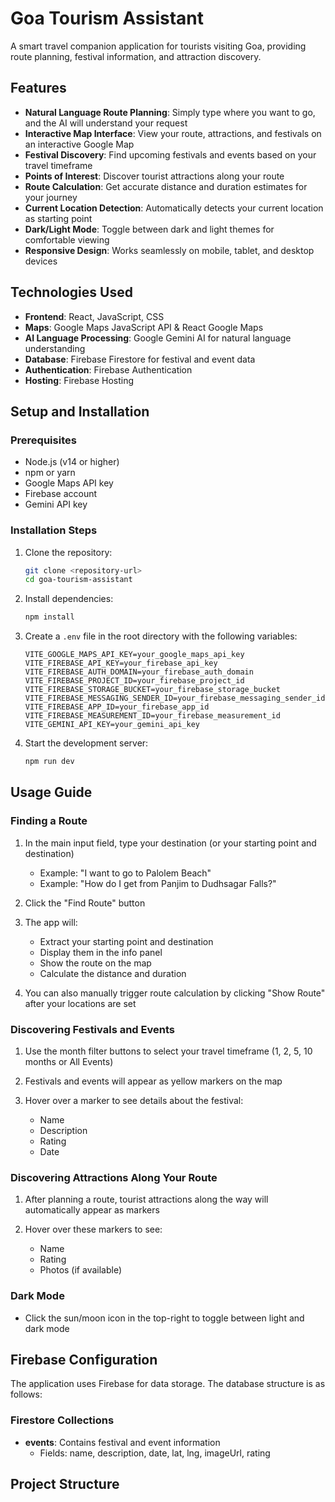 # Goa Tourism Assistant

A smart travel companion application for tourists visiting Goa, providing route planning, festival information, and attraction discovery.

## Features

- **Natural Language Route Planning**: Simply type where you want to go, and the AI will understand your request
- **Interactive Map Interface**: View your route, attractions, and festivals on an interactive Google Map
- **Festival Discovery**: Find upcoming festivals and events based on your travel timeframe
- **Points of Interest**: Discover tourist attractions along your route
- **Route Calculation**: Get accurate distance and duration estimates for your journey
- **Current Location Detection**: Automatically detects your current location as starting point
- **Dark/Light Mode**: Toggle between dark and light themes for comfortable viewing
- **Responsive Design**: Works seamlessly on mobile, tablet, and desktop devices

## Technologies Used

- **Frontend**: React, JavaScript, CSS
- **Maps**: Google Maps JavaScript API & React Google Maps
- **AI Language Processing**: Google Gemini AI for natural language understanding
- **Database**: Firebase Firestore for festival and event data
- **Authentication**: Firebase Authentication
- **Hosting**: Firebase Hosting

## Setup and Installation

### Prerequisites

- Node.js (v14 or higher)
- npm or yarn
- Google Maps API key
- Firebase account
- Gemini API key

### Installation Steps

1. Clone the repository:
   ```bash
   git clone <repository-url>
   cd goa-tourism-assistant
   ```

2. Install dependencies:
   ```bash
   npm install
   ```

3. Create a `.env` file in the root directory with the following variables:
   ```
   VITE_GOOGLE_MAPS_API_KEY=your_google_maps_api_key
   VITE_FIREBASE_API_KEY=your_firebase_api_key
   VITE_FIREBASE_AUTH_DOMAIN=your_firebase_auth_domain
   VITE_FIREBASE_PROJECT_ID=your_firebase_project_id
   VITE_FIREBASE_STORAGE_BUCKET=your_firebase_storage_bucket
   VITE_FIREBASE_MESSAGING_SENDER_ID=your_firebase_messaging_sender_id
   VITE_FIREBASE_APP_ID=your_firebase_app_id
   VITE_FIREBASE_MEASUREMENT_ID=your_firebase_measurement_id
   VITE_GEMINI_API_KEY=your_gemini_api_key
   ```

4. Start the development server:
   ```bash
   npm run dev
   ```

## Usage Guide

### Finding a Route

1. In the main input field, type your destination (or your starting point and destination)
   - Example: "I want to go to Palolem Beach"
   - Example: "How do I get from Panjim to Dudhsagar Falls?"

2. Click the "Find Route" button

3. The app will:
   - Extract your starting point and destination
   - Display them in the info panel
   - Show the route on the map
   - Calculate the distance and duration

4. You can also manually trigger route calculation by clicking "Show Route" after your locations are set

### Discovering Festivals and Events

1. Use the month filter buttons to select your travel timeframe (1, 2, 5, 10 months or All Events)

2. Festivals and events will appear as yellow markers on the map

3. Hover over a marker to see details about the festival:
   - Name
   - Description
   - Rating
   - Date

### Discovering Attractions Along Your Route

1. After planning a route, tourist attractions along the way will automatically appear as markers

2. Hover over these markers to see:
   - Name
   - Rating
   - Photos (if available)

### Dark Mode

- Click the sun/moon icon in the top-right to toggle between light and dark mode

## Firebase Configuration

The application uses Firebase for data storage. The database structure is as follows:

### Firestore Collections

- **events**: Contains festival and event information
  - Fields: name, description, date, lat, lng, imageUrl, rating

## Project Structure
